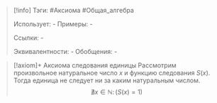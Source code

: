 > [!info]
> Тэги: #Аксиома #Общая_алгебра  
> 
> Использует: *-*
> Примеры: *-*
> 
> Ссылки: *-*
> 
> Эквивалентности: *-*
> Обобщения: *-*

> [!axiom]+ Аксиомa следования единицы 
> Рассмотрим произвольное натуральное число $x$ и функцию следования $S(x)$. Тогда единица не следует ни за каким натуральным числом.
> $$\nexists x\in\mathbb{N}\colon\big(S(x)=1\big)$$